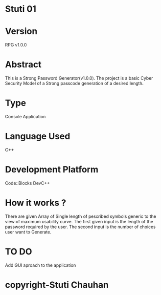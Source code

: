 # Stuti 01

# Version
RPG v1.0.0

# Abstract
This is a Strong Password Generator(v1.0.0). The project is a basic Cyber Security Model of a Strong passcode generation of a desired length.

# Type
Console Application

# Language Used
C++

# Development Platform
Code::Blocks
DevC++

# How it works ?
There are given Array of Single length of pescribed symbols generic to the view of maximum usability curve.
The first given input is the length of the password required by the user. The second input is the number of choices user want to Generate.

# TO DO
Add GUI aproach to the application

# copyright-Stuti Chauhan
